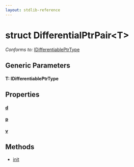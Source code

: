 ```yaml
---
layout: stdlib-reference
---
```


# struct DifferentialPtrPair\<T\>

*Conforms to:* [IDifferentiablePtrType](/stdlib-reference/interfaces/IDifferentiablePtrType/index)

## Generic Parameters

#### T: IDifferentiablePtrType

## Properties

#### [d](/stdlib-reference/types/DifferentialPtrPair/d)
#### [p](/stdlib-reference/types/DifferentialPtrPair/p)
#### [v](/stdlib-reference/types/DifferentialPtrPair/v)

## Methods

* [init](/stdlib-reference/types/DifferentialPtrPair/init)

